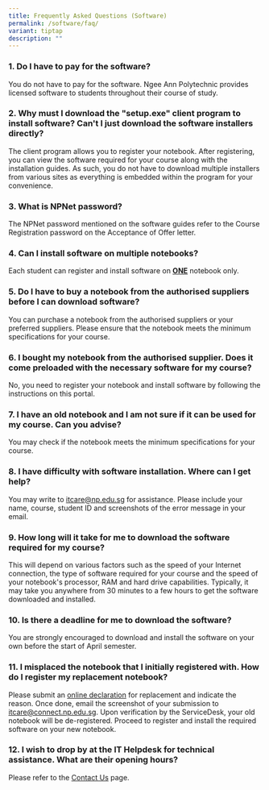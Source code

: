 ```yaml
---
title: Frequently Asked Questions (Software)
permalink: /software/faq/
variant: tiptap
description: ""
---
```

<h3><strong>1. Do I have to pay for the software?</strong></h3>
<p>You do not have to pay for the software. Ngee Ann Polytechnic provides
licensed software to students throughout their course of study.</p>
<p></p>
<h3><strong>2. Why must I download the "setup.exe" client program to install software? Can't I just download the software installers directly?</strong></h3>
<p>The client program allows you to register your notebook. After registering,
you can view the software required for your course along with the installation
guides. As such, you do not have to download multiple installers from various
sites as everything is embedded within the program for your convenience.</p>
<p></p>
<h3><strong>3. What is NPNet password?</strong></h3>
<p>The NPNet password mentioned on the software guides refer to the Course
Registration password on the Acceptance of Offer letter.</p>
<p></p>
<h3><strong>4. Can I install software on multiple notebooks?</strong></h3>
<p>Each student can register and install software on <strong><u>ONE</u></strong> notebook
only.</p>
<p></p>
<h3><strong>5. Do I have to buy a notebook from the authorised suppliers before I can download software?</strong></h3>
<p>You can purchase a notebook from the authorised suppliers or your preferred
suppliers. Please ensure that the notebook meets the minimum ​​​specifications
for your course.</p>
<p></p>
<h3><strong>6. I bought my notebook from the authorised supplier. Does it come preloaded with the necessary software for my course?</strong></h3>
<p>No, you need to register your notebook and install software by following
the instructions on this portal.</p>
<p></p>
<h3><strong>7. I have an old notebook and I am not sure if it can be used for my course. Can you advise?</strong></h3>
<p>You may check if the notebook meets the minimum specifications for your
course.</p>
<p></p>
<h3><strong>8. I have difficulty with software installation. Where can I get help?</strong></h3>
<p>You may write to <a href="mailto:itcare@np.edu.sg" rel="noopener noreferrer nofollow" target="_blank">itcare@np.edu.sg</a> for assistance. Please
include your name, course, student ID and screenshots of the error message
in your email.</p>
<p></p>
<h3><strong>9. How long will it take for me to download the software required for my course?</strong></h3>
<p>This will depend on various factors such as the speed of your Internet
connection, the type of software required for your course and the speed
of your notebook's processor, RAM and hard drive capabilities. Typically,
it may take you anywhere from 30 minutes to a few hours to get the software
downloaded and installed.</p>
<p></p>
<h3><strong>10. Is there a deadline for me to download the software?</strong></h3>
<p>You are strongly encouraged to download and install the software on your
own before the start of April semester.</p>
<p></p>
<h3><strong>11. I misplaced the notebook that I initially registered with. How do I register my replacement notebook?</strong></h3>
<p>Please submit an <a href="https://portal.np.edu.sg/Lists/notebook/AllItems.aspx" rel="noopener noreferrer nofollow" target="_blank">online declaration</a> for
replacement and indicate the reason. Once done, email the screenshot of
your submission to <a href="mailto:itcare@connect.np.edu.sg" rel="noopener noreferrer nofollow" target="_blank">itcare@connect.np.edu.sg</a>. Upon
verification by the ServiceDesk, your old notebook will be de-registered.
Proceed to register and install the required software on your new notebook.</p>
<p></p>
<h3><strong>12. I wish to drop by at the IT Helpdesk for technical assistance. What are their opening hours?</strong></h3>
<p>Please refer to the <a href="/contact-us" rel="noopener noreferrer nofollow" target="_blank">Contact Us</a> page.</p>
<p></p>